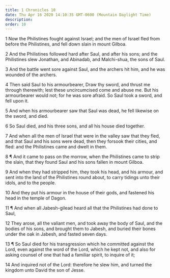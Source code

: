 ```yaml
---
title: 1 Chronicles 10
date: Thu Apr 16 2020 14:10:35 GMT-0600 (Mountain Daylight Time)
description: 
order: 10
---
```


<p>
  1 Now the Philistines fought against Israel; and the men of Israel fled from
  before the Philistines, and fell down slain in mount Gilboa.
</p>
<p>
  2 And the Philistines followed hard after Saul, and after his sons; and the
  Philistines slew Jonathan, and Abinadab, and Malchi-shua, the sons of Saul.
</p>
<p>
  3 And the battle went sore against Saul, and the archers hit him, and he was
  wounded of the archers.
</p>
<p>
  4 Then said Saul to his armourbearer, Draw thy sword, and thrust me through
  therewith; lest these uncircumcised come and abuse me. But his armourbearer
  would not; for he was sore afraid. So Saul took a sword, and fell upon it.
</p>
<p>
  5 And when his armourbearer saw that Saul was dead, he fell likewise on the
  sword, and died.
</p>
<p>6 So Saul died, and his three sons, and all his house died together.</p>
<p>
  7 And when all the men of Israel that were in the valley saw that they fled,
  and that Saul and his sons were dead, then they forsook their cities, and
  fled: and the Philistines came and dwelt in them.
</p>
<p>
  8 &#xB6; And it came to pass on the morrow, when the Philistines came to strip
  the slain, that they found Saul and his sons fallen in mount Gilboa.
</p>
<p>
  9 And when they had stripped him, they took his head, and his armour, and sent
  into the land of the Philistines round about, to carry tidings unto their
  idols, and to the people.
</p>
<p>
  10 And they put his armour in the house of their gods, and fastened his head
  in the temple of Dagon.
</p>
<p>
  11 &#xB6; And when all Jabesh-gilead heard all that the Philistines had done
  to Saul,
</p>
<p>
  12 They arose, all the valiant men, and took away the body of Saul, and the
  bodies of his sons, and brought them to Jabesh, and buried their bones under
  the oak in Jabesh, and fasted seven days.
</p>
<p>
  13 &#xB6; So Saul died for his transgression which he committed against the
  Lord, even against the word of the Lord, which he kept not, and also for
  asking counsel of one that had a familiar spirit, to inquire of it;
</p>
<p>
  14 And inquired not of the Lord: therefore he slew him, and turned the kingdom
  unto David the son of Jesse.
</p>
